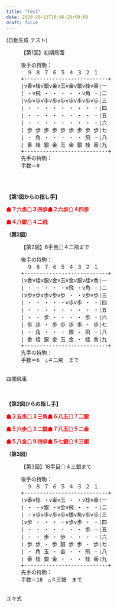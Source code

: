 ```yaml
---
title: "Test"
date: 2020-10-13T18:46:29+09:00
draft: false
---
```

(自動生成 テスト)
<figure class="zumen">
<figcaption>【第1図】初期局面</figcaption>
<pre class="shogizumen">
後手の持駒：
  ９ ８ ７ ６ ５ ４ ３ ２ １
+---------------------------+
|v香v桂v銀v金v玉v金v銀v桂v香|一
| ・v飛 ・ ・ ・ ・ ・v角 ・|二
|v歩v歩v歩v歩v歩v歩v歩v歩v歩|三
| ・ ・ ・ ・ ・ ・ ・ ・ ・|四
| ・ ・ ・ ・ ・ ・ ・ ・ ・|五
| ・ ・ ・ ・ ・ ・ ・ ・ ・|六
| 歩 歩 歩 歩 歩 歩 歩 歩 歩|七
| ・ 角 ・ ・ ・ ・ ・ 飛 ・|八
| 香 桂 銀 金 玉 金 銀 桂 香|九
+---------------------------+
先手の持駒：
手数＝0　
</pre>
</figure><br>
<br><br>
 <b>【第1図からの指し手】</b>

<span style ="color: red"><b>☗７六歩☖３四歩☗２六歩☖４四歩</b></span>

<span style ="color: red"><b>☗４八銀☖４二飛</b></span>

<b>（第2図）</b>
<figure class="zumen">
<figcaption>【第2図】6手目☖４二飛まで</figcaption>
<pre class="shogizumen">
後手の持駒：
  ９ ８ ７ ６ ５ ４ ３ ２ １
+---------------------------+
|v香v桂v銀v金v玉v金v銀v桂v香|一
| ・ ・ ・ ・ ・v飛 ・v角 ・|二
|v歩v歩v歩v歩v歩 ・ ・v歩v歩|三
| ・ ・ ・ ・ ・v歩v歩 ・ ・|四
| ・ ・ ・ ・ ・ ・ ・ ・ ・|五
| ・ ・ 歩 ・ ・ ・ ・ 歩 ・|六
| 歩 歩 ・ 歩 歩 歩 歩 ・ 歩|七
| ・ 角 ・ ・ ・ 銀 ・ 飛 ・|八
| 香 桂 銀 金 玉 金 ・ 桂 香|九
+---------------------------+
先手の持駒：
手数＝6　△４二飛　まで
</pre>
</figure><br>
四間飛車

<br><br>
 <b>【第2図からの指し手】</b>

<span style ="color: red"><b>☗２五歩☖３三角☗６八玉☖７二銀</b></span>

<span style ="color: red"><b>☗５六歩☖３二銀☗７八玉☖５二金</b></span>

<span style ="color: red"><b>☗５八金☖９四歩☗５七銀☖４三銀</b></span>

<b>（第3図）</b>
<figure class="zumen">
<figcaption>【第3図】18手目☖４三銀まで</figcaption>
<pre class="shogizumen">
後手の持駒：
  ９ ８ ７ ６ ５ ４ ３ ２ １
+---------------------------+
|v香v桂 ・v金v玉 ・ ・v桂v香|一
| ・ ・v銀 ・v金v飛 ・ ・ ・|二
| ・v歩v歩v歩v歩v銀v角v歩v歩|三
|v歩 ・ ・ ・ ・v歩v歩 ・ ・|四
| ・ ・ ・ ・ ・ ・ ・ 歩 ・|五
| ・ ・ 歩 ・ 歩 ・ ・ ・ ・|六
| 歩 歩 ・ 歩 銀 歩 歩 ・ 歩|七
| ・ 角 玉 ・ 金 ・ ・ 飛 ・|八
| 香 桂 銀 金 ・ ・ ・ 桂 香|九
+---------------------------+
先手の持駒：
手数＝18　△４三銀　まで
</pre>
</figure><br>
ユキ式
